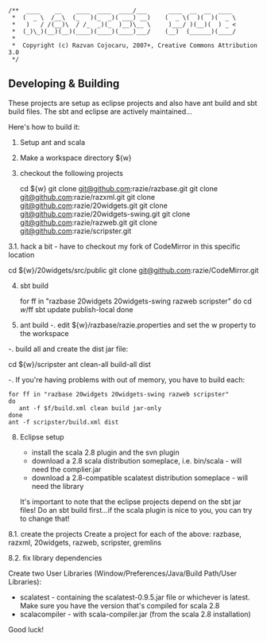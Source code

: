     /**  ____    __    ____  ____  ____/___      ____  __  __  ____
     *  (  _ \  /__\  (_   )(_  _)( ___) __)    (  _ \(  )(  )(  _ \
     *   )   / /(__)\  / /_  _)(_  )__)\__ \     )___/ )(__)(  ) _ <
     *  (_)\_)(__)(__)(____)(____)(____)___/    (__)  (______)(____/
     *                      
     *  Copyright (c) Razvan Cojocaru, 2007+, Creative Commons Attribution 3.0
     */

Developing & Building
---------------------

These projects are setup as eclipse projects and also have ant build and sbt build files. 
The sbt and eclipse are actively maintained...

Here's how to build it:

1. Setup ant and scala
2. Make a workspace directory ${w}
3. checkout the following projects

    cd ${w}
    git clone git@github.com:razie/razbase.git
    git clone git@github.com:razie/razxml.git
    git clone git@github.com:razie/20widgets.git
    git clone git@github.com:razie/20widgets-swing.git
    git clone git@github.com:razie/razweb.git
    git clone git@github.com:razie/scripster.git

3.1. hack a bit - have to checkout my fork of CodeMirror in this specific location

   cd ${w}/20widgets/src/public
   git clone git@github.com:razie/CodeMirror.git

4. sbt build

    for ff in "razbase 20widgets 20widgets-swing razweb scripster"
    do
       cd ${w}/$ff
       sbt update publish-local
    done

5. ant build
-. edit ${w}/razbase/razie.properties and set the w property to the workspace

-. build all and create the dist jar file:

   cd ${w}/scripster
   ant clean-all build-all dist

-. If you're having problems with out of memory, you have to build each:

    for ff in "razbase 20widgets 20widgets-swing razweb scripster"
    do
       ant -f $f/build.xml clean build jar-only
    done
    ant -f scripster/build.xml dist

8. Eclipse setup

   * install the scala 2.8 plugin and the svn plugin
   * download a 2.8 scala distribution someplace, i.e. bin/scala - will need the complier.jar
   * download a 2.8-compatible scalatest distribution someplace - will need the library 
   
   It's important to note that the eclipse projects depend on the sbt jar files! 
   Do an sbt build first...if the scala plugin is nice to you, you can try to change that!
   
8.1. create the projects
   Create a project for each of the above: razbase, razxml, 20widgets, razweb, scripster, gremlins

8.2. fix library dependencies

   Create two User Libraries (Window/Preferences/Java/Build Path/User Libraries):
   * scalatest - containing the scalatest-0.9.5.jar file or whichever is latest. Make sure you have the version that's compiled for scala 2.8
   * scalacompiler - with scala-compiler.jar (from the scala 2.8 installation) 

Good luck!

